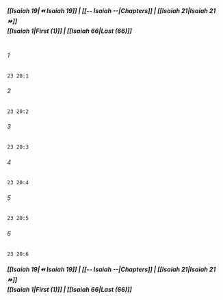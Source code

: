 
##### **[[Isaiah 19|⏪ Isaiah 19]] | [[-- Isaiah --|Chapters]] | [[Isaiah 21|Isaiah 21 ⏩]]**<br>**[[Isaiah 1|First (1)]] | [[Isaiah 66|Last (66)]]**<br><br>

###### 1
``` verse
23 20:1
```
###### 2
``` verse
23 20:2
```
###### 3
``` verse
23 20:3
```
###### 4
``` verse
23 20:4
```
###### 5
``` verse
23 20:5
```
###### 6
``` verse
23 20:6
```

##### **[[Isaiah 19|⏪ Isaiah 19]] | [[-- Isaiah --|Chapters]] | [[Isaiah 21|Isaiah 21 ⏩]]**<br>**[[Isaiah 1|First (1)]] | [[Isaiah 66|Last (66)]]**
